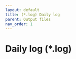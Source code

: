 ```yaml
---
layout: default
title: (*.log) Daily log
parent: Output files
nav_order: 1
---
```



# Daily log (*.log)

